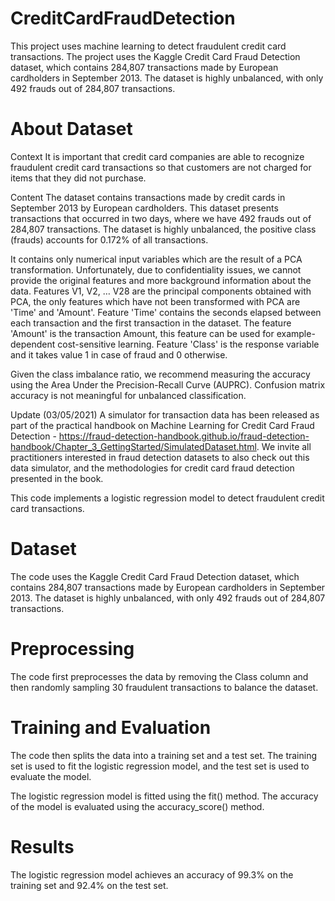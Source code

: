 # CreditCardFraudDetection
This project uses machine learning to detect fraudulent credit card transactions. The project uses the Kaggle Credit Card Fraud Detection dataset, which contains 284,807 transactions made by European cardholders in September 2013. The dataset is highly unbalanced, with only 492 frauds out of 284,807 transactions.
# About Dataset
Context
It is important that credit card companies are able to recognize fraudulent credit card transactions so that customers are not charged for items that they did not purchase.

Content
The dataset contains transactions made by credit cards in September 2013 by European cardholders.
This dataset presents transactions that occurred in two days, where we have 492 frauds out of 284,807 transactions. The dataset is highly unbalanced, the positive class (frauds) accounts for 0.172% of all transactions.

It contains only numerical input variables which are the result of a PCA transformation. Unfortunately, due to confidentiality issues, we cannot provide the original features and more background information about the data. Features V1, V2, … V28 are the principal components obtained with PCA, the only features which have not been transformed with PCA are 'Time' and 'Amount'. Feature 'Time' contains the seconds elapsed between each transaction and the first transaction in the dataset. The feature 'Amount' is the transaction Amount, this feature can be used for example-dependent cost-sensitive learning. Feature 'Class' is the response variable and it takes value 1 in case of fraud and 0 otherwise.

Given the class imbalance ratio, we recommend measuring the accuracy using the Area Under the Precision-Recall Curve (AUPRC). Confusion matrix accuracy is not meaningful for unbalanced classification.

Update (03/05/2021)
A simulator for transaction data has been released as part of the practical handbook on Machine Learning for Credit Card Fraud Detection - https://fraud-detection-handbook.github.io/fraud-detection-handbook/Chapter_3_GettingStarted/SimulatedDataset.html. We invite all practitioners interested in fraud detection datasets to also check out this data simulator, and the methodologies for credit card fraud detection presented in the book.

This code implements a logistic regression model to detect fraudulent credit card transactions.

# Dataset
The code uses the Kaggle Credit Card Fraud Detection dataset, which contains 284,807 transactions made by European cardholders in September 2013. The dataset is highly unbalanced, with only 492 frauds out of 284,807 transactions.

# Preprocessing
The code first preprocesses the data by removing the Class column and then randomly sampling 30 fraudulent transactions to balance the dataset.

# Training and Evaluation
The code then splits the data into a training set and a test set. The training set is used to fit the logistic regression model, and the test set is used to evaluate the model.

The logistic regression model is fitted using the fit() method. The accuracy of the model is evaluated using the accuracy_score() method.

# Results
The logistic regression model achieves an accuracy of 99.3% on the training set and 92.4% on the test set.
